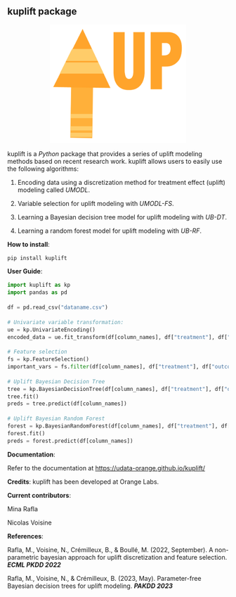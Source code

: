 
## kuplift package

<p  align="center">
  <img src="https://raw.githubusercontent.com/UData-Orange/kuplift/main/docs/source/logo.png" width="310" />
</p>


kuplift is a _Python_ package that provides a series of uplift modeling methods based on recent research work. kuplift allows users to easily use the following algorithms:

1. Encoding data using a discretization method for treatment effect (uplift) modeling called _UMODL_.
    
2.  Variable selection for uplift modeling with _UMODL-FS_.
    
3. Learning a Bayesian decision tree model for uplift modeling with _UB-DT_.
    
4.  Learning a random forest model for uplift modeling with _UB-RF_.

**How to install**:

```python
pip install kuplift
```

**User Guide**:

```python
import kuplift as kp
import pandas as pd

df = pd.read_csv("dataname.csv")

# Univariate variable transformation:
ue = kp.UnivariateEncoding()
encoded_data = ue.fit_transform(df[column_names], df["treatment"], df["outcome"])

# Feature selection
fs = kp.FeatureSelection()
important_vars = fs.filter(df[column_names], df["treatment"], df["outcome"])

# Uplift Bayesian Decision Tree
tree = kp.BayesianDecisionTree(df[column_names], df["treatment"], df["outcome"])
tree.fit()
preds = tree.predict(df[column_names])

# Uplift Bayesian Random Forest
forest = kp.BayesianRandomForest(df[column_names], df["treatment"], df["outcome"])
forest.fit()
preds = forest.predict(df[column_names])
```

**Documentation**:

Refer to the documentation at https://udata-orange.github.io/kuplift/

**Credits**:
kuplift has been developed at Orange Labs.

**Current contributors**:

Mina Rafla

Nicolas Voisine


**References**:

Rafla, M., Voisine, N., Crémilleux, B., & Boullé, M. (2022, September). A non-parametric bayesian approach for uplift discretization and feature selection. **_ECML PKDD 2022_**

Rafla, M., Voisine, N., & Crémilleux, B. (2023, May). Parameter-free Bayesian decision trees for uplift modeling. **_PAKDD 2023_**
